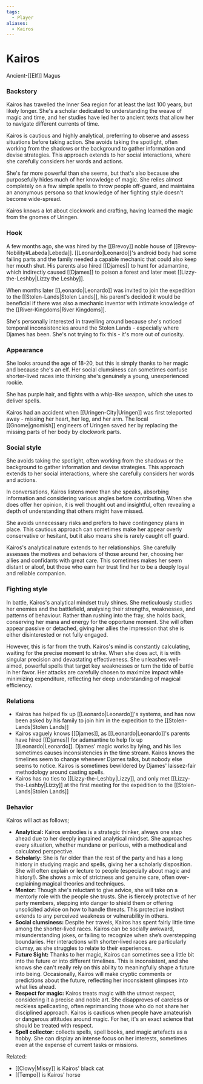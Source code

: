 ```yaml
---
tags:
  - Player
aliases:
  - Kairos
---
```

# Kairos
Ancient-[[Elf]] Magus
###  Backstory
Kairos has travelled the Inner Sea region for at least the last 100 years, but likely longer. She's a scholar dedicated to understanding the weave of magic and time, and her studies have led her to ancient texts that allow her to navigate different currents of time. 

Kairos is cautious and highly analytical, preferring to observe and assess situations before taking action. She avoids taking the spotlight, often working from the shadows or the background to gather information and devise strategies. This approach extends to her social interactions, where she carefully considers her words and actions.

She's far more powerful than she seems, but that's also because she purposefully hides much of her knowledge of magic. She relies almost completely on a few simple spells to throw people off-guard, and maintains an anonymous persona so that knowledge of her fighting style doesn't become wide-spread. 

Kairos knows a lot about clockwork and crafting, having learned the magic from the gnomes of Uringen. 
### Hook
A few months ago, she was hired by the [[Brevoy]] noble house of [[Brevoy-Nobility#Labeda|Lebeda]]. [[Leonardo|Leonardo]]'s android body had some failing parts and the family needed a capable mechanic that could also keep her mouth shut. His parents also hired [[Djames]] to hunt for adamantine, which indirectly caused [[Djames]] to poison a forest and later meet [[Lizzy-the-Leshby|Lizzy the Leshby]]. 

When months later [[Leonardo|Leonardo]] was invited to join the expedition to the [[Stolen-Lands|Stolen Lands]], his parent's decided it would be beneficial if there was also a mechanic inventor with intimate knowledge of the [[River-Kingdoms|River Kingdoms]]. 

She's personally interested in travelling around because she's noticed temporal inconsistencies around the Stolen Lands - especially where Djames has been. She's not trying to fix this - it's more out of curiosity. 
### Appearance
She looks around the age of 18-20, but this is simply thanks to her magic and because she's an elf. Her social clumsiness can sometimes confuse shorter-lived races into thinking she's genuinely a young, unexperienced rookie.  

She has purple hair, and fights with a whip-like weapon, which she uses to deliver spells. 

Kairos had an accident when [[Uringen-City|Uringen]] was first teleported away - missing her heart, her leg, and her arm. The local [[Gnome|gnomish]] engineers of Uringen saved her by replacing the missing parts of her body by clockwork parts. 
### Social style
She avoids taking the spotlight, often working from the shadows or the background to gather information and devise strategies. This approach extends to her social interactions, where she carefully considers her words and actions.

In conversations, Kairos listens more than she speaks, absorbing information and considering various angles before contributing. When she does offer her opinion, it is well thought out and insightful, often revealing a depth of understanding that others might have missed.

She avoids unnecessary risks and prefers to have contingency plans in place. This cautious approach can sometimes make her appear overly conservative or hesitant, but it also means she is rarely caught off guard.

Kairos's analytical nature extends to her relationships. She carefully assesses the motives and behaviors of those around her, choosing her allies and confidants with great care. This sometimes makes her seem distant or aloof, but those who earn her trust find her to be a deeply loyal and reliable companion.
### Fighting style
In battle, Kairos's analytical mindset truly shines. She meticulously studies her enemies and the battlefield, analysing their strengths, weaknesses, and patterns of behaviour. Rather than rushing into the fray, she holds back, conserving her mana and energy for the opportune moment. She will often appear passive or detached, giving her allies the impression that she is either disinterested or not fully engaged.

However, this is far from the truth. Kairos's mind is constantly calculating, waiting for the precise moment to strike. When she does act, it is with singular precision and devastating effectiveness. She unleashes well-aimed, powerful spells that target key weaknesses or turn the tide of battle in her favor. Her attacks are carefully chosen to maximize impact while minimizing expenditure, reflecting her deep understanding of magical efficiency.

### Relations
- Kairos has helped fix up [[Leonardo|Leonardo]]'s systems, and has now been asked by his family to join him in the expedition to the [[Stolen-Lands|Stolen Lands]]
- Kairos vaguely knows [[Djames]], as [[Leonardo|Leonardo]]'s parents have hired [[Djames]] for adamantine to help fix up [[Leonardo|Leonardo]]. Djames' magic works by lying, and his lies sometimes causes inconsistencies in the time stream. Kairos knows the timelines seem to change whenever Djames talks, but nobody else seems to notice. Kairos is sometimes bewildered by Djames' laissez-fair methodology around casting spells. 
- Kairos has no ties to [[Lizzy-the-Leshby|Lizzy]], and only met [[Lizzy-the-Leshby|Lizzy]] at the first meeting for the expedition to the [[Stolen-Lands|Stolen Lands]]

### Behavior 
Kairos will act as follows; 
- **Analytical:** Kairos embodies is a strategic thinker, always one step ahead due to her deeply ingrained analytical mindset. She approaches every situation, whether mundane or perilous, with a methodical and calculated perspective. 
- **Scholarly:** She is far older than the rest of the party and has a long history in studying magic and spells, giving her a scholarly disposition. She will often explain or lecture to people (especially about magic and history!). She shows a mix of strictness and genuine care, often over-explaining magical theories and techniques.
- **Mentor:** Though she's reluctant to give advice, she will take on a mentorly role with the people she trusts. She is fiercely protective of her party members, stepping into danger to shield them or offering unsolicited advice on how to handle threats. This protective instinct extends to any perceived weakness or vulnerability in others.
- **Social clumsiness:** Despite her travels, Kairos has spent fairly little time among the shorter-lived races. Kairos can be socially awkward, misunderstanding jokes, or failing to recognize when she’s overstepping boundaries. Her interactions with shorter-lived races are particularly clumsy, as she struggles to relate to their experiences.
- **Future Sight:** Thanks to her magic, Kairos can sometimes see a little bit into the future or into different timelines. This is inconsistent, and she knows she can't really rely on this ability to meaningfully shape a future into being. Occasionally, Kairos will make cryptic comments or predictions about the future, reflecting her inconsistent glimpses into what lies ahead.
- **Respect for magic:** Kairos treats magic with the utmost respect, considering it a precise and noble art. She disapproves of careless or reckless spellcasting, often reprimanding those who do not share her disciplined approach. Kairos is cautious when people have amateurish or dangerous attitudes around magic. For her, it's an exact science that should be treated with respect. 
- **Spell collector:** collects spells, spell books, and magic artefacts as a hobby. She can display an intense focus on her interests, sometimes even at the expense of current tasks or missions.

Related:
- [[Clowy|Missy]] is Kairos' black cat
- [[Tempo]] is Kairos' horse